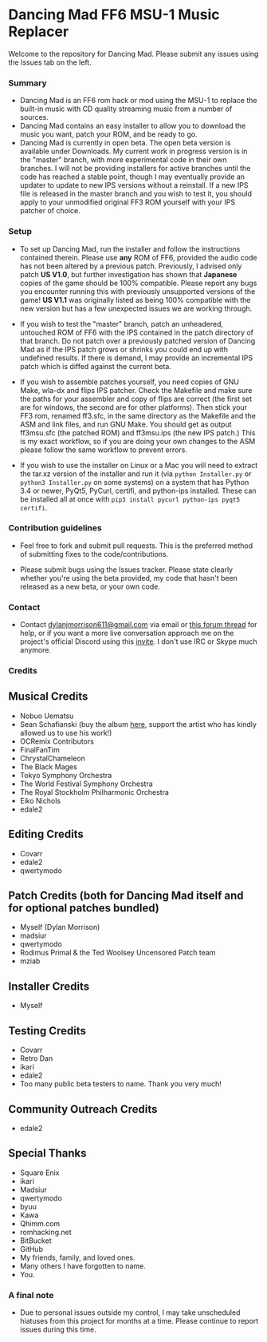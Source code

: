 # Dancing Mad FF6 MSU-1 Music Replacer #

Welcome to the repository for Dancing Mad. Please submit any issues using the Issues tab on the left. 

### Summary ###

* Dancing Mad is an FF6 rom hack or mod using the MSU-1 to replace the built-in music with CD quality streaming music from a number of sources.
* Dancing Mad contains an easy installer to allow you to download the music you want, patch your ROM, and be ready to go.
* Dancing Mad is currently in open beta. The open beta version is available under Downloads. My current work in progress version is in the "master" branch, with more experimental code in their own branches. I will not be providing installers for active branches until the code has reached a stable point, though I may eventually provide an updater to update to new IPS versions without a reinstall. If a new IPS file is released in the master branch and you wish to test it, you should apply to your unmodified original FF3 ROM yourself with your IPS patcher of choice.

### Setup ###

* To set up Dancing Mad, run the installer and follow the instructions contained therein. Please use **any** ROM of FF6, provided the audio code has not been altered by a previous patch. Previously, I advised only patch **US V1.0**, but further investigation has shown that **Japanese** copies of the game should be 100% compatible. Please report any bugs you encounter running this with previously unsupported versions of the game! **US V1.1** was originally listed as being 100% compatible with the new version but has a few unexpected issues we are working through.

* If you wish to test the "master" branch, patch an unheadered, untouched ROM of FF6 with the IPS contained in the patch directory of that branch. Do not patch over a previously patched version of Dancing Mad as if the IPS patch grows or shrinks you could end up with undefined results. If there is demand, I may provide an incremental IPS patch which is diffed against the current beta.

* If you wish to assemble patches yourself, you need copies of GNU Make, wla-dx and flips IPS patcher. Check the Makefile and make sure the paths for your assembler and copy of flips are correct (the first set are for windows, the second are for other platforms). Then stick your FF3 rom, renamed ff3.sfc, in the same directory as the Makefile and the ASM and link files, and run GNU Make. You should get as output ff3msu.sfc (the patched ROM) and ff3msu.ips (the new IPS patch.) This is my exact workflow, so if you are doing your own changes to the ASM please follow the same workflow to prevent errors.

* If you wish to use the installer on Linux or a Mac you will need to extract the tar.xz version of the installer and run it (via `python Installer.py` or `python3 Installer.py` on some systems) on a system that has Python 3.4 or newer, PyQt5, PyCurl, certifi, and python-ips installed. These can be installed all at once with `pip3 install pycurl python-ips pyqt5 certifi`.

### Contribution guidelines ###

* Feel free to fork and submit pull requests. This is the preferred method of submitting fixes to the code/contributions. 

* Please submit bugs using the Issues tracker. Please state clearly whether you're using the beta provided, my code that hasn't been released as a new beta, or your own code. 



### Contact ###

* Contact dylanjmorrison611@gmail.com via email or [this forum thread](http://forums.qhimm.com/index.php?topic=16077) for help, or if you want a more live conversation approach me on the project's official Discord using this [invite](https://discord.gg/ynZkNnK). I don't use IRC or Skype much anymore. 

### Credits ###
## Musical Credits ##
* Nobuo Uematsu
* Sean Schafianski (buy the album [here](https://seanschafianski.bandcamp.com/album/remastered-soundtrack-final-fantasy-vi-disc-1), support the artist who has kindly allowed us to use his work!)
* OCRemix Contributors
* FinalFanTim
* ChrystalChameleon
* The Black Mages
* Tokyo Symphony Orchestra
* The World Festival Symphony Orchestra
* The Royal Stockholm Philharmonic Orchestra
* Eiko Nichols
* edale2

## Editing Credits ##
* Covarr
* edale2
* qwertymodo

## Patch Credits (both for Dancing Mad itself and for optional patches bundled) ##
* Myself (Dylan Morrison)
* madsiur
* qwertymodo
* Rodimus Primal & the Ted Woolsey Uncensored Patch team
* mziab

## Installer Credits ##
* Myself

## Testing Credits ##
* Covarr
* Retro Dan
* ikari
* edale2
* Too many public beta testers to name. Thank you very much!

## Community Outreach Credits ##
* edale2

## Special Thanks ##
* Square Enix
* ikari
* Madsiur
* qwertymodo
* byuu
* Kawa
* Qhimm.com
* romhacking.net
* BitBucket
* GitHub
* My friends, family, and loved ones.
* Many others I have forgotten to name.
* You.

### A final note ###

* Due to personal issues outside my control, I may take unscheduled hiatuses from this project for months at a time. Please continue to report issues during this time.
